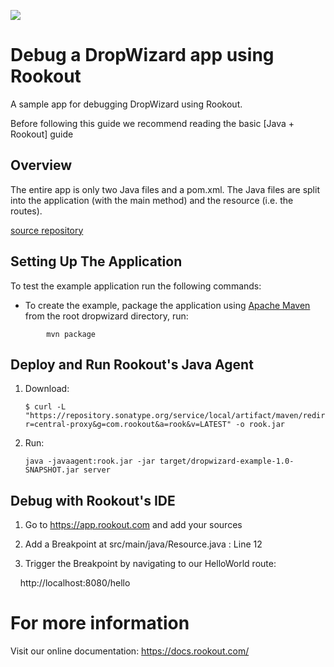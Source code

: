 [<img src="https://img.shields.io/travis/playframework/play-java-starter-example.svg"/>](https://travis-ci.org/playframework/play-java-starter-example)

# Debug a DropWizard app using Rookout

A sample app for debugging DropWizard using Rookout.

Before following this guide we recommend reading the basic [Java + Rookout] guide

## Overview

The entire app is only two Java files and a pom.xml. The Java files are split into the application (with the main method) and the resource (i.e. the routes).

[source repository](https://github.com/pgr0ss/dropwizard-example)

## Setting Up The Application

To test the example application run the following commands:

* To create the example, package the application using [Apache Maven](https://maven.apache.org/) from the root dropwizard directory, run:
```
        mvn package
```

## Deploy and Run Rookout's Java Agent

1.  Download:

    ```
    $ curl -L "https://repository.sonatype.org/service/local/artifact/maven/redirect?r=central-proxy&g=com.rookout&a=rook&v=LATEST" -o rook.jar
    ```

1. Run:

    ```
    java -javaagent:rook.jar -jar target/dropwizard-example-1.0-SNAPSHOT.jar server
    ```

## Debug with Rookout's IDE
1. Go to https://app.rookout.com and add your sources

1. Add a Breakpoint at src/main/java/Resource.java : Line 12

1. Trigger the Breakpoint by navigating to our HelloWorld route:

    http://localhost:8080/hello
    
# For more information
Visit our online documentation: https://docs.rookout.com/

